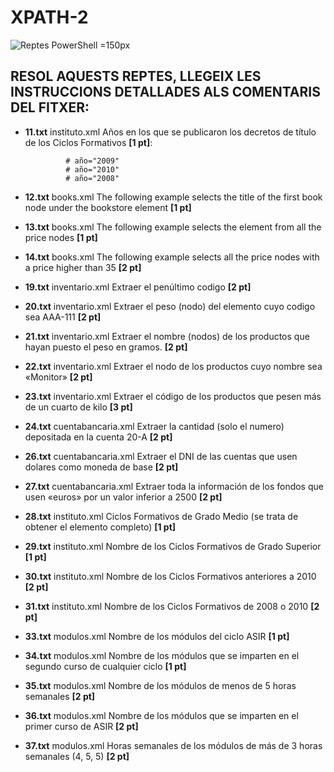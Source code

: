 # XPATH-2
![Reptes PowerShell  =150px](img/xpath-logo.png)
## RESOL AQUESTS REPTES, LLEGEIX LES INSTRUCCIONS DETALLADES ALS COMENTARIS DEL FITXER:
 - **11.txt** instituto.xml Años en los que se publicaron los decretos de título de los Ciclos Formativos **[1 pt]**:

                # año="2009"
                # año="2010"
                # año="2008"

- **12.txt** books.xml The following example selects the title of the first book node under the bookstore element **[1 pt]**
- **13.txt** books.xml The following example selects the element from all the price nodes **[1 pt]**
- **14.txt** books.xml The following example selects all the price nodes with a price higher than 35 **[2 pt]**
- **19.txt** inventario.xml Extraer el penúltimo codigo **[2 pt]**
- **20.txt** inventario.xml Extraer el peso (nodo) del elemento cuyo codigo sea AAA-111 **[2 pt]**
- **21.txt** inventario.xml Extraer el nombre (nodos) de los productos que hayan puesto el peso en gramos. **[2 pt]**
- **22.txt** inventario.xml  Extraer el nodo de los productos cuyo nombre sea «Monitor» **[2 pt]**
- **23.txt** inventario.xml  Extraer el código de los productos que pesen más de un cuarto de kilo **[3 pt]**
- **24.txt** cuentabancaria.xml Extraer la cantidad (solo el numero) depositada en la cuenta 20-A **[2 pt]**
- **26.txt** cuentabancaria.xml Extraer el DNI de las cuentas que usen dolares como moneda de base **[2 pt]**
- **27.txt** cuentabancaria.xml Extraer toda la información de los fondos que usen «euros» por un valor inferior a 2500 **[2 pt]**
- **28.txt** instituto.xml Ciclos Formativos de Grado Medio (se trata de obtener el elemento <ciclo> completo) **[1 pt]**
- **29.txt** instituto.xml Nombre de los Ciclos Formativos de Grado Superior **[1 pt]**
- **30.txt** instituto.xml Nombre de los Ciclos Formativos anteriores a 2010 **[2 pt]**
- **31.txt** instituto.xml Nombre de los Ciclos Formativos de 2008 o 2010 **[2 pt]**
- **33.txt** modulos.xml Nombre de los módulos del ciclo ASIR **[1 pt]**
- **34.txt** modulos.xml Nombre de los módulos que se imparten en el segundo curso de cualquier ciclo **[1 pt]**
- **35.txt** modulos.xml Nombre de los módulos de menos de 5 horas semanales **[2 pt]**
- **36.txt** modulos.xml Nombre de los módulos que se imparten en el primer curso de ASIR **[2 pt]**
- **37.txt** modulos.xml Horas semanales de los módulos de más de 3 horas semanales (4, 5, 5) **[2 pt]**
